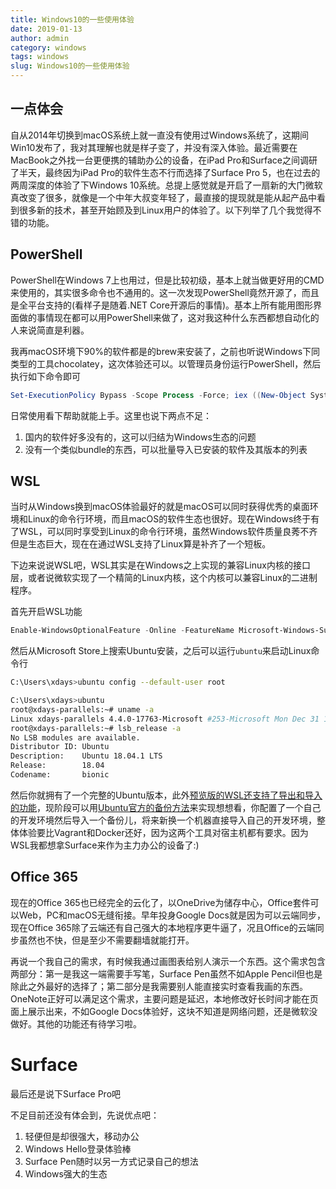 ```yaml
---
title: Windows10的一些使用体验
date: 2019-01-13
author: admin
category: windows
tags: windows
slug: Windows10的一些使用体验
---
```


## 一点体会

自从2014年切换到macOS系统上就一直没有使用过Windows系统了，这期间Win10发布了，我对其理解也就是样子变了，并没有深入体验。最近需要在MacBook之外找一台更便携的辅助办公的设备，在iPad Pro和Surface之间调研了半天，最终因为iPad Pro的软件生态不行而选择了Surface Pro 5，也在过去的两周深度的体验了下Windows 10系统。总提上感觉就是开启了一扇新的大门微软真改变了很多，就像是一个中年大叔变年轻了，最直接的提现就是能从起产品中看到很多新的技术，甚至开始顾及到Linux用户的体验了。以下列举了几个我觉得不错的功能。



## PowerShell

PowerShell在Windows 7上也用过，但是比较初级，基本上就当做更好用的CMD来使用的，其实很多命令也不通用的。这一次发现PowerShell竟然开源了，而且是全平台支持的(看样子是随着.NET Core开源后的事情)。基本上所有能用图形界面做的事情现在都可以用PowerShell来做了，这对我这种什么东西都想自动化的人来说简直是利器。

我再macOS环境下90%的软件都是的brew来安装了，之前也听说Windows下同类型的工具chocolatey，这次体验还可以。以管理员身份运行PowerShell，然后执行如下命令即可

```powershell
Set-ExecutionPolicy Bypass -Scope Process -Force; iex ((New-Object System.Net.WebClient).DownloadString('https://chocolatey.org/install.ps1'))
```

日常使用看下帮助就能上手。这里也说下两点不足：

1. 国内的软件好多没有的，这可以归结为Windows生态的问题
2. 没有一个类似bundle的东西，可以批量导入已安装的软件及其版本的列表



## WSL

当时从Windows换到macOS体验最好的就是macOS可以同时获得优秀的桌面环境和Linux的命令行环境，而且macOS的软件生态也很好。现在Windows终于有了WSL，可以同时享受到Linux的命令行环境，虽然Windows软件质量良莠不齐但是生态巨大，现在在通过WSL支持了Linux算是补齐了一个短板。

下边来说说WSL吧，WSL其实是在Windows之上实现的兼容Linux内核的接口层，或者说微软实现了一个精简的Linux内核，这个内核可以兼容Linux的二进制程序。

首先开启WSL功能

```powershell
Enable-WindowsOptionalFeature -Online -FeatureName Microsoft-Windows-Subsystem-Linux
```

然后从Microsoft Store上搜索Ubuntu安装，之后可以运行`ubuntu`来启动Linux命令行

```bash
C:\Users\xdays>ubuntu config --default-user root

C:\Users\xdays>ubuntu
root@xdays-parallels:~# uname -a
Linux xdays-parallels 4.4.0-17763-Microsoft #253-Microsoft Mon Dec 31 17:49:00 PST 2018 x86_64 x86_64 x86_64 GNU/Linux
root@xdays-parallels:~# lsb_release -a
No LSB modules are available.
Distributor ID: Ubuntu
Description:    Ubuntu 18.04.1 LTS
Release:        18.04
Codename:       bionic
```

然后你就拥有了一个完整的Ubuntu版本，此外[预览版的WSL还支持了导出和导入的功能](https://docs.microsoft.com/en-us/windows/wsl/release-notes#build-18305)，现阶段可以用[Ubuntu官方的备份方法](https://help.ubuntu.com/community/BackupYourSystem/TAR)来实现想想看，你配置了一个自己的开发环境然后导入一个备份儿，将来新换一个机器直接导入自己的开发环境，整体体验要比Vagrant和Docker还好，因为这两个工具对宿主机都有要求。因为WSL我都想拿Surface来作为主力办公的设备了:)



## Office 365

现在的Office 365也已经完全的云化了，以OneDrive为储存中心，Office套件可以Web，PC和macOS无缝衔接。早年投身Google Docs就是因为可以云端同步，现在Office 365除了云端还有自己强大的本地程序更牛逼了，况且Office的云端同步虽然也不快，但是至少不需要翻墙就能打开。

再说一个我自己的需求，有时候我通过画图表给别人演示一个东西。这个需求包含两部分：第一是我这一端需要手写笔，Surface Pen虽然不如Apple Pencil但也是除此之外最好的选择了；第二部分是我需要别人能直接实时查看我画的东西。OneNote正好可以满足这个需求，主要问题是延迟，本地修改好长时间才能在页面上展示出来，不如Google Docs体验好，这块不知道是网络问题，还是微软没做好。其他的功能还有待学习啦。



# Surface

最后还是说下Surface Pro吧

不足目前还没有体会到，先说优点吧：

1. 轻便但是却很强大，移动办公
2. Windows Hello登录体验棒
3. Surface Pen随时以另一方式记录自己的想法
4. Windows强大的生态


